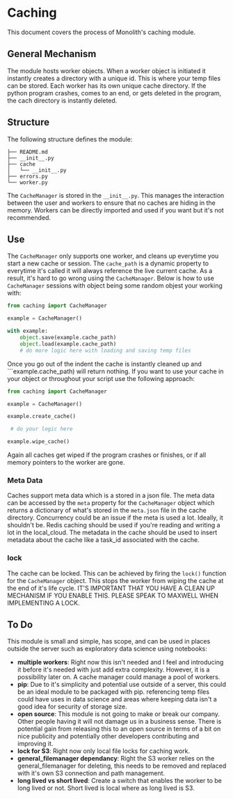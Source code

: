# Caching
This document covers the process of Monolith's caching module. 

## General Mechanism 
The module hosts worker objects. When a worker object is initiated it instantly creates a directory with a unique id. This is where your temp files can be stored. Each worker has its own unique cache directory. If the python program crashes, comes to an end, or gets deleted in the program, the cach directory is instantly deleted. 

## Structure
The following structure defines the module:

```
├── README.md
├── __init__.py
├── cache
│   └── __init__.py
├── errors.py
└── worker.py
```
The ```CacheManager``` is stored in the ```__init__.py```. This manages the interaction between the user and workers to ensure that no caches are hiding in the memory. Workers can be directly imported and used if you want but it's not recommended. 

## Use
The ```CacheManager``` only supports one worker, and cleans up everytime you start a new cache or session. The ```cache_path``` is a dynamic property to everytime it's called it will always reference the live current cache. As a result, it's hard to go wrong using the ```CacheManager```. Below is how to use ```CacheManager``` sessions with object being some random objest your working with:

```python
from caching import CacheManager

example = CacheManager()

with example:
	object.save(example.cache_path)
	object.load(example.cache_path)
	# do more logic here with loading and saving temp files 
```
Once you go out of the indent the cache is instantly cleaned up and ```example.cache_path) will return nothing. If you want to use your cache in your object or throughout your script use the following approach:

```python
from caching import CacheManager

example = CacheManager()

example.create_cache()

 # do your logic here

example.wipe_cache()
```
Again all caches get wiped if the program crashes or finishes, or if all memory pointers to the worker are gone. 

### Meta Data
Caches support meta data which is a stored in a json file. The meta data can be accessed by the ```meta``` property 
for the ```CacheManager``` object which returns a dictionary of what's stored in the ```meta.json``` file in the 
cache directory. Concurrency could be an issue if the meta is used a lot. Ideally, it shouldn't be. Redis caching 
should be used if you're reading and writing a lot in the local_cloud. The metadata in the cache should be used to 
insert metadata about the cache like a task_id associated with the cache. 

### lock
The cache can be locked. This can be achieved by firing the ```lock()``` function for the ```CacheManager``` object.
This stops the worker from wiping the cache at the end of it's life cycle. IT'S IMPORTANT THAT YOU HAVE A CLEAN UP 
MECHANISM IF YOU ENABLE THIS. PLEASE SPEAK TO MAXWELL WHEN IMPLEMENTING A LOCK.

## To Do
This module is small and simple, has scope, and can be used in places outside the server such as exploratory data science using notebooks:

- **multiple workers**: Right now this isn't needed and I feel and introducing it before it's needed with just add extra complexity. However, it is a possibility later on. A cache manager could manage a pool of workers. 
-  **pip**: Due to it's simplicity and potential use outside of a server, this could be an ideal module to be packaged with pip. referencing temp files could have uses in data science and areas where keeping data isn't a good idea for security of storage size.
-  **open source**: This module is not going to make or break our company. Other people having it will not damage us in a business sense. There is potential gain from releasing this to an open source in terms of a bit on nice publicity and potentially other developers contributing and improving it. 
- **lock for S3**: Right now only local file locks for caching work. 
- **general_filemanager dependancy**: Right the S3 worker relies on the general_filemanager for deleting, this needs to 
be removed and replaced with it's own S3 connection and path management.
- **long lived vs short lived**: Create a switch that enables the worker to be long lived or not. Short lived is local 
where as long lived is S3.